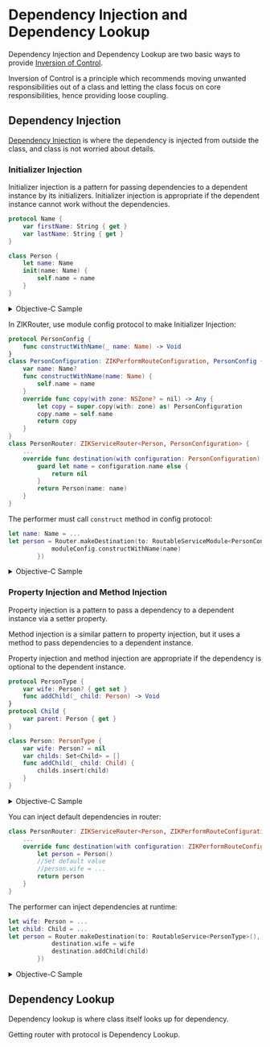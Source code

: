 # Dependency Injection and Dependency Lookup

Dependency Injection and Dependency Lookup are two basic ways to provide [Inversion of Control](https://en.wikipedia.org/wiki/Inversion_of_control).

Inversion of Control is a principle which recommends moving unwanted responsibilities out of a class and letting the class focus on core responsibilities, hence providing loose coupling.

## Dependency Injection

[Dependency Injection](https://en.wikipedia.org/wiki/Dependency_injection) is where the dependency is injected from outside the class, and class is not worried about details.

### Initializer Injection

Initializer injection is a pattern for passing dependencies to a dependent instance by its initializers. Initializer injection is appropriate if the dependent instance cannot work without the dependencies.

```swift
protocol Name {
    var firstName: String { get }
    var lastName: String { get }
}

class Person {
    let name: Name
    init(name: Name) {
        self.name = name
    }
}
```

<details><summary>Objective-C Sample</summary>

```objectivec
@protocol Name
- (NSString *)firstName;
- (NSString *)lastName;
@end

@interface Person: NSObject
@property (nonatomic, strong) id<Name> name;
- (instancetype)initWithName:(id<Name>)name;
@end
```
</details>

In ZIKRouter, use module config protocol to make Initializer Injection:

```swift
protocol PersonConfig {
    func constructWithName(_ name: Name) -> Void
}
class PersonConfiguration: ZIKPerformRouteConfiguration, PersonConfig {
    var name: Name?
    func constructWithName(name: Name) {
        self.name = name
    }
    override func copy(with zone: NSZone? = nil) -> Any {
        let copy = super.copy(with: zone) as! PersonConfiguration
        copy.name = self.name
        return copy
    }
}
class PersonRouter: ZIKServiceRouter<Person, PersonConfiguration> {
    ...    
    override func destination(with configuration: PersonConfiguration) -> Person? {
        guard let name = configuration.name else {
            return nil
        }
        return Person(name: name)
    }
}
```

The performer must call `construct` method in config protocol:

```swift
let name: Name = ...
let person = Router.makeDestination(to: RoutableServiceModule<PersonConfig>(), preparation: { moduleConfig in
            moduleConfig.constructWithName(name)
        })
```

<details><summary>Objective-C Sample</summary>

```objectivec
@protocol PersonConfig: ZIKServiceModuleRoutable
- (void)constructWithName:(id<Name>)name;
@end

@interface PersonConfiguration: ZIKPerformConfiguration <PersonConfig>
@property (nonatomic, strong) id<Name> name;
- (void)constructWithName:(id<Name>)name;
@end
@implementation PersonConfiguration
- (void)constructWithName:(id<Name>)name {
    self.name = name;
}
- (id)copyWithZone:(nullable NSZone *)zone {
    PersonConfiguration *copy = [super copyWithZone:zone];
    copy.name = self.name;
    return copy;
}
@end

@interface PersonRouter: ZIKServiceRouter<Person *, PersonConfiguration *>
@end
@implementation PersonRouter

- (nullable Person *)destinationWithConfiguration:(PersonConfiguration *)configuration {
    id<Name> name = configuration.name;
    if (name == nil) {
        return nil;
    }
    return [[Person alloc] initWithName:name];
}

@end

```

```objectivec
id<Name> name = ...
Person *person = [ZIKServiceRouterToModule(PersonConfig) 
         makeDestinationWithConfiguring:^(ZIKPerformRouteConfiguration<PersonConfig> * _Nonnull config) {
            [config constructWithName:name];
        }];
```
</details>

### Property Injection and Method Injection

Property injection is a pattern to pass a dependency to a dependent instance via a setter property. 

Method injection is a similar pattern to property injection, but it uses a method to pass dependencies to a dependent instance.

Property injection and method injection are appropriate if the dependency is optional to the dependent instance.

```swift
protocol PersonType {
    var wife: Person? { get set }
    func addChild(_ child: Person) -> Void
}
protocol Child {
    var parent: Person { get }
}

class Person: PersonType {
    var wife: Person? = nil
    var childs: Set<Child> = []
    func addChild(_ child: Child) {
        childs.insert(child)
    }
}
```

<details><summary>Objective-C Sample</summary>

```objectivec
@protocol PersonType: ZIKServiceRoutable
@property (nonatomic, strong, nullable) Person *wife;
- (void)addChild:(Person *)child;
@end
@protocol Child
@property (nonatomic, strong) Person *parent;
@end

@interface Person: NSObject <PersonType>
@property (nonatomic, strong, nullable) Person *wife;
@property (nonatomic, strong) NSSet<id<Child>> childs;
@end
```
</details>

You can inject default dependencies in router:

```swift
class PersonRouter: ZIKServiceRouter<Person, ZIKPerformRouteConfiguration> {
    ...    
    override func destination(with configuration: ZIKPerformRouteConfiguration) -> Person? {
        let person = Person()
        //Set default value
        //person.wife = ...
        return person
    }
}
```

The performer can inject dependencies at runtime:

```swift
let wife: Person = ...
let child: Child = ...
let person = Router.makeDestination(to: RoutableService<PersonType>(), preparation: { destination in
            destination.wife = wife
            destination.addChild(child)
        })
```

<details><summary>Objective-C Sample</summary>

```objectivec
@interface PersonRouter: ZIKServiceRouter<Person *, ZIKPerformRouteConfiguration *>
@end
@implementation PersonRouter

- (nullable Person *)destinationWithConfiguration:(ZIKPerformRouteConfiguration *)configuration {
    Person *person = [Person new];
    ///[person addChild:...];
    return person;
}

@end

```

```objectivec
Person *wife = ...
Child *child = ...
Person *person = [ZIKServiceRouterToService(PersonType) 
         makeDestinationWithPreparation:^(id<PersonType> destination) {
            destination.wife = wife;
            [destination addChild:child];
        }];
```
</details>

## Dependency Lookup

Dependency lookup is where class itself looks up for dependency.

Getting router with protocol is Dependency Lookup.
